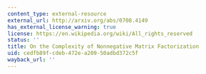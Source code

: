 ```yaml
---
content_type: external-resource
external_url: http://arxiv.org/abs/0708.4149
has_external_license_warning: true
license: https://en.wikipedia.org/wiki/All_rights_reserved
status: ''
title: On the Complexity of Nonnegative Matrix Factorization
uid: cedfb89f-cdeb-472e-a209-50adbd372c5f
wayback_url: ''
---
```

